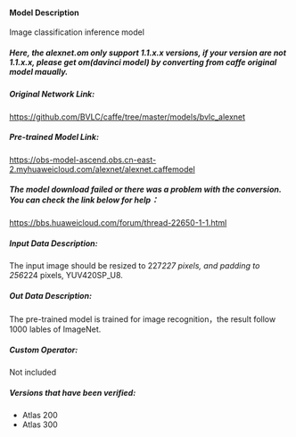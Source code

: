 #### Model Description

Image classification inference model

##### Here, the alexnet.om only support 1.1.x.x versions, if your version are not 1.1.x.x, please get om(davinci model) by converting from caffe original model maually.

##### Original Network Link:
https://github.com/BVLC/caffe/tree/master/models/bvlc_alexnet

##### Pre-trained Model Link:
https://obs-model-ascend.obs.cn-east-2.myhuaweicloud.com/alexnet/alexnet.caffemodel

##### The model download failed or there was a problem with the conversion. You can check the link below for help：
https://bbs.huaweicloud.com/forum/thread-22650-1-1.html

##### Input Data Description:

The input image should be resized to 227*227 pixels, and padding to 256*224 pixels, YUV420SP_U8.

##### Out Data Description:

The pre-trained model is trained for image recognition，the result follow 1000 lables of ImageNet.

##### Custom Operator:

Not included

##### Versions that have been verified: 

- Atlas 200
- Atlas 300
